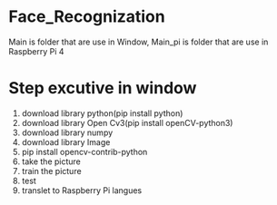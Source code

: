 # Face_Recognization
Main is folder that are use in Window, Main_pi is folder that are use in Raspberry Pi 4
# Step excutive in window
1. download library python(pip install python)
2. download library Open Cv3(pip install openCV-python3)
3. download library numpy
4. download library Image
5. pip install opencv-contrib-python
6. take the picture
7. train the picture
8. test
9. translet to Raspberry Pi langues
   
